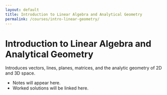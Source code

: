 ```yaml
---
layout: default
title: Introduction to Linear Algebra and Analytical Geometry
permalink: /courses/intro-linear-geometry/
---
```


# Introduction to Linear Algebra and Analytical Geometry

Introduces vectors, lines, planes, matrices, and the analytic geometry of 2D and 3D space.  

- Notes will appear here.  
- Worked solutions will be linked here.  
